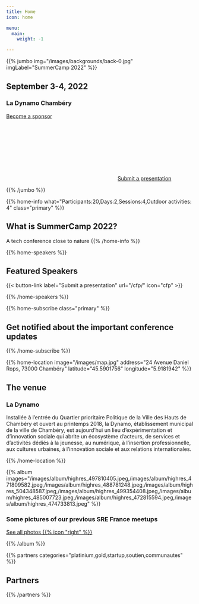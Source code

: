 ```yaml
---
title: Home
icon: home

menu:
  main:
    weight: -1

---
```



{{% jumbo img="/images/backgrounds/back-0.jpg" imgLabel="SummerCamp 2022" %}}

## September 3-4, 2022
### La Dynamo Chambéry

<a class="btn primary btn-lg" style="margin-top: 1em;" href="https://drive.google.com/file/d/1td_9Cr1b2JZvv0bCpOCJNDsEWgVgEp2Y/view?usp=sharing" target="_blank">Become a sponsor</a>

<a class="btn primary btn-lg" href="/cfp/">
    <svg class="icon icon-cfp"><use xlink:href="#cfp"></use></svg>Submit a presentation
</a>

{{% /jumbo %}}



{{% home-info what="Participants:20,Days:2,Sessions:4,Outdoor activities: 4" class="primary" %}}
## What is SummerCamp 2022?

A tech conference close to nature
{{% /home-info %}}


<!-- ... -->



{{% home-speakers %}}
## Featured Speakers

{{< button-link label="Submit a presentation"
                url="/cfp/"
                icon="cfp" >}}
<!--
{{< button-link label="See all speakers"
                url="./speakers"
                icon="right" >}}
--> 

{{% /home-speakers %}}


<!-- ... -->

{{% home-subscribe  class="primary" %}}

## Get notified about the important conference updates

{{% /home-subscribe %}}

<!-- ... -->

<!--
{{% home-tickets %}}
# Tickets

<a class="btn primary" href="https://www.billetweb.fr/devfest-toulouse-2019" target="_blank"><svg class="icon icon-cfp"><use xlink:href="#ticket"></use></svg>Ticketing</a>

<ul>
<li>{{< ticket name="Blind Birds"
           starts="2019-03-25"
           ends="2019-04-25"
           price="40 €"
           info="50 first places"
           soldOut="true"
           url="https://www.billetweb.fr/devfest-toulouse-2019" >}}</li>
<li>{{< ticket name="Early Birds"
           starts="2019-04-25"
           ends="2019-06-22"
           price="60 €"
           info="80 first places"
           soldOut="true"
           url="https://www.billetweb.fr/devfest-toulouse-2019" >}}</li>
<li>{{< ticket name="Normal"
           starts="2019-06-22"
           ends="2019-10-03"
           price="80 €"
           info="300 last places"
           soldOut="true"
           url="https://www.billetweb.fr/devfest-toulouse-2019" >}}</li>
</ul>

\* Your ticket gives you access to all conferences, coffee breaks, and lunch. Accommodation is NOT included in this price.

{{% /home-tickets %}}
-->

<!-- ... -->

{{% home-location
    image="/images/map.jpg"
    address="24 Avenue Daniel Rops, 73000 Chambéry"
    latitude="45.5901756"
    longitude="5.9181942" %}}

## The venue

### La Dynamo

Installée à l’entrée du Quartier prioritaire Politique de la Ville des Hauts de Chambéry et ouvert au printemps 2018, la Dynamo, établissement municipal de la ville de Chambéry, est aujourd’hui un lieu d’expérimentation et d’innovation sociale qui abrite un écosystème d’acteurs, de services et d’activités dédiés à la jeunesse, au numérique, à l’insertion professionnelle, aux cultures urbaines, à l’innovation sociale et aux relations internationales.


{{% /home-location %}}

<!-- ... -->

{{% album images="/images/album/highres_497810405.jpeg,/images/album/highres_471809582.jpeg,/images/album/highres_488781248.jpeg,/images/album/highres_504348587.jpeg,/images/album/highres_499354408.jpeg,/images/album/highres_485007723.jpeg,/images/album/highres_472815594.jpeg,/images/album/highres_474733813.jpeg" %}}

### Some pictures of our previous SRE France meetups

<a class="btn primary" target="_blank" rel="noopener" href="https://www.meetup.com/Site-Reliability-Engineering-France/">
    See all photos
    {{% icon "right" %}}
</a>

{{% /album  %}}

<!-- ... --> 

{{% partners categories="platinium,gold,startup,soutien,communautes" %}}
## Partners
{{% /partners %}}

